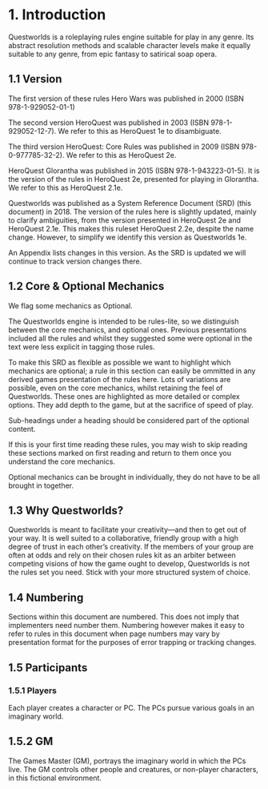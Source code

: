 # 1. Introduction
Questworlds is a roleplaying rules engine suitable for play in any genre.  Its abstract resolution methods and scalable character levels make it equally suitable to any genre, from epic fantasy to satirical soap opera. 

## 1.1 Version
The first version of these rules Hero Wars was published in 2000 (ISBN 978-1-929052-01-1)

The second version HeroQuest was published in 2003 (ISBN 978-1-929052-12-7). We refer to this as HeroQuest 1e to disambiguate.

The third version HeroQuest: Core Rules was published in 2009 (ISBN 978-0-977785-32-2). We refer to this as HeroQuest 2e.

HeroQuest Glorantha was published in 2015 (ISBN 978-1-943223-01-5). It is the version of the rules in HeroQuest 2e, presented for playing in Glorantha. We refer to this as HeroQuest 2.1e.

Questworlds was published as a System Reference Document (SRD) (this document) in 2018. The version of the rules here is slightly updated, mainly to clarify ambiguities, from the version presented in HeroQuest 2e and HeroQuest 2.1e. This makes this ruleset HeroQuest 2.2e, despite the name change. However, to simplify we identify this version as Questworlds 1e.

An Appendix lists changes in this version. As the SRD is updated we will continue to track version changes there.

## 1.2 Core & Optional Mechanics
We flag some mechanics as Optional. 

The Questworlds engine is intended to be rules-lite, so we distinguish between the core mechanics, and optional ones. Previous presentations included all the rules and whilst they suggested some were optional in the text were less explicit in tagging those rules. 

To make this SRD as flexible as possible we want to highlight which mechanics are optional; a rule in this section can easily be ommitted in any derived games presentation of the rules here. Lots of variations are possible, even on the core mechanics, whilst retaining the feel of Questworlds. These ones are highlighted as more detailed or complex options. They add depth to the game, but at the sacrifice of speed of play.

Sub-headings under a heading should be considered part of the optional content.

If this is your first time reading these rules, you may wish to skip reading these sections marked on first reading and return to them once you understand the core mechanics.

Optional mechanics can be brought in individually, they do not have to be all brought in together.

## 1.3 Why Questworlds?

Questworlds is meant to facilitate your creativity—and then to get out of your way. It is well suited to a collaborative, friendly group with a high degree of trust in each other’s creativity. If the members of your group are often at odds and rely on their chosen rules kit as an arbiter between competing visions of how the game ought to develop, Questworlds is not the rules set you need. Stick with your more structured system of choice.

## 1.4 Numbering
Sections within this document are numbered. This does not imply that implementers need number them. Numbering however makes it easy to refer to rules in this document when page numbers may vary by presentation format for the purposes of error trapping or tracking changes.

## 1.5  Participants
### 1.5.1 Players
Each player creates a character or PC. The PCs pursue various goals in an imaginary world. 

## 1.5.2 GM
The Games Master (GM), portrays the imaginary world in which the PCs live. The GM controls other people and creatures, or non-player characters, in this fictional environment. 
